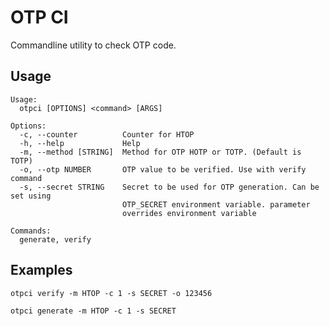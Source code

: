 # OTP CI

Commandline utility to check OTP code.

## Usage
```
Usage:
  otpci [OPTIONS] <command> [ARGS]

Options: 
  -c, --counter          Counter for HTOP
  -h, --help             Help
  -m, --method [STRING]  Method for OTP HOTP or TOTP. (Default is TOTP)
  -o, --otp NUMBER       OTP value to be verified. Use with verify command 
  -s, --secret STRING    Secret to be used for OTP generation. Can be set using 
                         OTP_SECRET environment variable. parameter 
                         overrides environment variable 

Commands: 
  generate, verify
```
## Examples

`otpci verify -m HTOP -c 1 -s SECRET -o 123456`

`otpci generate -m HTOP -c 1 -s SECRET`
